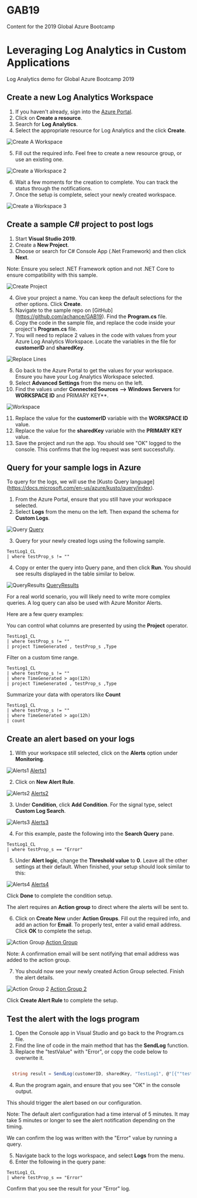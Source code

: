 # GAB19
Content for the 2019 Global Azure Bootcamp


# Leveraging Log Analytics in Custom Applications
Log Analytics demo for Global Azure Bootcamp 2019

## Create a new Log Analytics Workspace

1. If you haven't already, sign into the [Azure Portal](https://portal.azure.com).
2. Click on **Create a resource**. 
3. Search for **Log Analytics**.
4. Select the appropriate resource for Log Analytics and the click **Create**.

![Create A Workspace][Create1]

[Create1]: https://github.com/achance/GAB19/blob/master/Screenshots/CreateWorkspace.PNG?raw=true "Create a Workspace"

5. Fill out the required info. Feel free to create a new resource group, or use an existing one.

![Create a Workspace 2][Create2]

[Create2]: https://github.com/achance/GAB19/blob/master/Screenshots/CreateWorkspace2.PNG?raw=true "Create a Workspace 2"

6. Wait a few moments for the creation to complete. You can track the status through the notifications. 
7. Once the setup is complete, select your newly created workspace.

![Create a Workspace 3][Create3]

[Create3]: https://github.com/achance/GAB19/blob/master/Screenshots/CreateWorkspace3.PNG?raw=true "Create a Workspace 3"



## Create a sample C# project to post logs 

1. Start **Visual Studio 2019**.
2. Create a **New Project**.
3. Choose or search for C# Console App (.Net Framework) and then click **Next**.

Note: Ensure you select .NET Framework option and not .NET Core to ensure compatibility with this sample.

![Create Project][Create Project]

[Create Project]: https://github.com/achance/GAB19/blob/master/Screenshots/CreateProject.PNG?raw=true "Create Project"

4. Give your project a name. You can keep the default selections for the other options. Click **Create**.
5. Navigate to the sample repo on [GitHub] (https://github.com/achance/GAB19). Find the **Program.cs** file.
6. Copy the code in the sample file, and replace the code inside your project's **Program.cs** file.
7. You will need to replace 2 values in the code with values from your Azure Log Analytics Workspace. Locate the variables in the file for **customerID** and **sharedKey**. 

![Replace Lines][Replace Lines]

[Replace Lines]: https://github.com/achance/GAB19/blob/master/Screenshots/ReplaceLines.PNG?raw=true "Replace Lines"

8. Go back to the Azure Portal to get the values for your workspace. Ensure you have your Log Analytics Workspace selected. 
9. Select **Advanced Settings** from the menu on the left. 
10. Find the values under **Connected Sources** **-->** **Windows Servers** for **WORKSPACE ID** and PRIMARY KEY**. 

![Workspace][Workspace]

[Workspace]: https://github.com/achance/GAB19/blob/master/Screenshots/SharedKey.PNG?raw=true "Workspace"

11. Replace the value for the **customerID** variable with the **WORKSPACE ID** value. 
12. Replace the value for the **sharedKey** variable with the **PRIMARY KEY** value. 
13. Save the project and run the app. You should see "OK" logged to the console. This confirms that the log request was sent successfully. 


## Query for your sample logs in Azure 

To query for the logs, we will use the [Kusto Query language] (https://docs.microsoft.com/en-us/azure/kusto/query/index). 

1. From the Azure Portal, ensure that you still have your workspace selected. 
2. Select **Logs** from the menu on the left. Then expand the schema for **Custom Logs**. 

![Query] [Query]

[Query]: https://github.com/achance/GAB19/blob/master/Screenshots/Query.PNG?raw=true "Query"

3. Query for your newly created logs using the following sample.


```
TestLog1_CL
| where testProp_s != ""
```

4. Copy or enter the query into Query pane, and then click **Run**. You should see results displayed in the table similar to below.

![QueryResults] [QueryResults]

[QueryResults]: https://github.com/achance/GAB19/blob/master/Screenshots/QueryResults.PNG?raw=true "QueryResults"


For a real world scenario, you will likely need to write more complex queries. A log query can also be used with Azure Monitor Alerts.

Here are a few query examples:

You can control what columns are presented by using the **Project** operator.

```
TestLog1_CL
| where testProp_s != ""
| project TimeGenerated , testProp_s ,Type
```

Filter on a custom time range.

```
TestLog1_CL
| where testProp_s != ""
| where TimeGenerated > ago(12h)
| project TimeGenerated , testProp_s ,Type
```

Summarize your data with operators like **Count**

```
TestLog1_CL
| where testProp_s != ""
| where TimeGenerated > ago(12h)
| count 

```



## Create an alert based on your logs

1. With your workspace still selected, click on the **Alerts** option under **Monitoring**.

![Alerts1] [Alerts1]

[Alerts1]: https://github.com/achance/GAB19/blob/master/Screenshots/Alerts1.PNG?raw=true "Alerts1"


2. Click on **New Alert Rule**.

![Alerts2] [Alerts2]

[Alerts2]: https://github.com/achance/GAB19/blob/master/Screenshots/Alerts2.PNG?raw=true "Alerts2"

3. Under **Condition**, click **Add Condition**. For the signal type, select **Custom Log Search**. 

![Alerts3] [Alerts3]

[Alerts3]: https://github.com/achance/GAB19/blob/master/Screenshots/Alerts3.PNG?raw=true "Alerts3"


4. For this example, paste the following into the **Search Query** pane. 

```
TestLog1_CL
| where testProp_s == "Error"
```

5. Under **Alert logic**, change the **Threshold value** to **0**. Leave all the other settings at their default. 
When finished, your setup should look similar to this:

![Alerts4] [Alerts4]

[Alerts4]: https://github.com/achance/GAB19/blob/master/Screenshots/Alerts4.PNG?raw=true "Alerts4"

Click **Done** to complete the condition setup. 

The alert requires an **Action group** to direct where the alerts will be sent to. 

6. Click on **Create New** under **Action Groups**. Fill out the required info, and add an action for **Email**.
To properly test, enter a valid email address. Click **OK** to complete the setup. 

![Action Group] [Action Group]

[Action Group]: https://github.com/achance/GAB19/blob/master/Screenshots/ActionGroup.PNG?raw=true "Action Group"

Note: A confirmation email will be sent notifying that email address was added to the action group.

7. You should now see your newly created Action Group selected. Finish the alert details. 

![Action Group 2] [Action Group 2]

[Action Group 2]: https://github.com/achance/GAB19/blob/master/Screenshots/ActionGroup2.PNG?raw=true "Action Group 2"


Click **Create Alert Rule** to complete the setup. 



## Test the alert with the logs program

1. Open the Console app in Visual Studio and go back to the Program.cs file.
2. Find the line of code in the main method that has the **SendLog** function.
3. Replace the "testValue" with "Error", or copy the code below to overwrite it.

```C#

  string result = SendLog(customerID, sharedKey, "TestLog1", @"[{""testProp"": ""Error""}]");
```

4. Run the program again, and ensure that you see "OK" in the console output. 

This should trigger the alert based on our configuration.

Note: The default alert configuration had a time interval of 5 minutes. It may take 5 minutes or longer to see the alert notification depending on the timing. 

We can confirm the log was written with the "Error" value by running a query.

5. Navigate back to the logs workspace, and select **Logs** from the menu. 
6. Enter the following in the query pane:

```
TestLog1_CL
| where testProp_s == "Error"

```

Confirm that you see the result for your "Error" log.

















